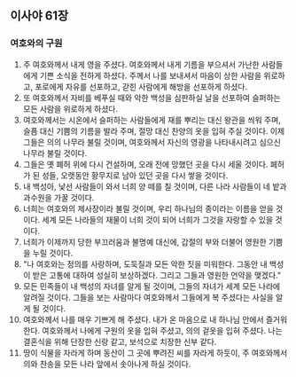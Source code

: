 ## 이사야 61장

### 여호와의 구원
1. 주 여호와께서 내게 영을 주셨다. 여호와께서 내게 기름을 부으셔서 가난한 사람들에게 기쁜 소식을 전하게 하셨다. 주께서 나를 보내셔서 마음이 상한 사람을 위로하고, 포로에게 자유를 선포하고, 갇힌 사람에게 해방을 선포하게 하셨다.
2. 또 여호와께서 자비를 베푸실 때와 악한 백성을 심판하실 날을 선포하여 슬퍼하는 모든 사람을 위로하게 하셨다.
3. 여호와께서는 시온에서 슬퍼하는 사람들에게 재를 뿌리는 대신 왕관을 씌워 주며, 슬픔 대신 기쁨의 기름을 발라 주며, 절망 대신 찬양의 옷을 입혀 주실 것이다. 이제 그들은 의의 나무라 불릴 것이며, 여호와께서 자신의 영광을 나타내시려고 심으신 나무라 불릴 것이다.
4. 그들은 옛 폐허 위에 다시 건설하며, 오래 전에 망했던 곳을 다시 세울 것이다. 폐허가 된 성들, 오랫동안 황무지로 남아 있던 곳을 다시 쌓을 것이다.
5. 내 백성아, 낯선 사람들이 와서 너희 양 떼를 칠 것이며, 다른 나라 사람들이 네 밭과 과수원을 가꿀 것이다.
6. 너희는 여호와의 제사장이라 불릴 것이며, 우리 하나님의 종이라는 이름을 얻을 것이다. 세계 모든 나라들의 재물이 너희 것이 되어 너희가 그것을 자랑할 수 있을 것이다.
7. 너희가 이제까지 당한 부끄러움과 불명예 대신에, 갑절의 부와 더불어 영원한 기쁨을 누릴 것이다.
8. "나 여호와는 정의를 사랑하며, 도둑질과 모든 악한 짓을 미워한다. 그동안 내 백성이 받은 고통에 대하여 성실히 보상하겠다. 그리고 그들과 영원한 언약을 맺겠다."
9. 모든 민족들이 내 백성의 자녀를 알게 될 것이며, 그들의 자녀가 세계 모든 나라에 알려질 것이다. 그들을 보는 사람마다 여호와께서 그들에게 복 주셨다는 사실을 알게 될 것이다.
10. 여호와께서 나를 매우 기쁘게 해 주셨다. 내가 온 마음으로 내 하나님 안에서 즐거워한다. 여호와께서 나에게 구원의 옷을 입혀 주셨고, 의의 겉옷을 입혀 주셨다. 나는 결혼식을 위해 단장한 신랑 같고, 보석으로 치장한 신부 같다.
11. 땅이 식물을 자라게 하며 동산이 그 곳에 뿌려진 씨를 자라게 하듯이, 주 여호와께서 의와 찬송을 모든 나라 앞에서 솟아나게 하실 것이다.